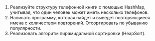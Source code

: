 1. Реализуйте структуру телефонной книги с помощью HashMap, учитывая, что один человек может иметь несколько телефонов.
2. Написать программу, которая найдет и выведет повторяющиеся имена с количеством повторений. Отсортировать по убыванию популярности.
3. Реализовать алгоритм пирамидальной сортировки (HeapSort).
